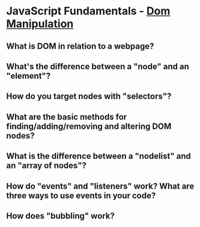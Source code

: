 # JavaScript Fundamentals - [Dom Manipulation](https://www.theodinproject.com/courses/foundations/lessons/dom-manipulation)

## What is DOM in relation to a webpage?
## What's the difference between a "node" and an "element"?
## How do you target nodes with "selectors"?
## What are the basic methods for finding/adding/removing and altering DOM nodes?
## What is the difference between a "nodelist" and an "array of nodes"?
## How do "events" and "listeners" work? What are three ways to use events in your code?
## How does "bubbling" work?
